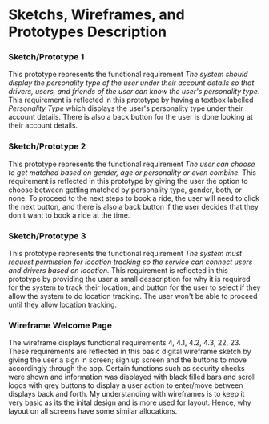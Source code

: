 # Sketchs, Wireframes, and Prototypes Description
### Sketch/Prototype 1
This prototype represents the functional requirement *The system should display the personality type of the user under their account details so that drivers, users, and friends of the user can know the user's personality type*. This requirement is reflected in this prototype by having a textbox labelled *Personality Type* which displays the user's personality type under their account details. There is also a back button for the user is done looking at their account details.

### Sketch/Prototype 2
This prototype represents the functional requirement *The user can choose to get matched based on gender, age or personality or even combine.* This requirement is reflected in this prototype by giving the user the option to choose between getting matched by personality type, gender, both, or none. To proceed to the next steps to book a ride, the user will need to click the next button, and there is also a back button if the user decides that they don't want to book a ride at the time.

### Sketch/Prototype 3
This prototype represents the functional requirement *The system must request permission for location tracking so the service can connect users and drivers based on location.* This requirement is reflected in this prototype by providing the user a small desscription for why it is required for the system to track their location, and button for the user to select if they allow the system to do location tracking. The user won't be able to proceed until they allow location tracking.

### Wireframe Welcome Page
The wireframe displays functional requirements 4, 4.1, 4.2, 4.3, 22, 23. These requirements are reflected in this basic digital wireframe sketch by giving the user a sign in screen; sign up screen and the buttons to move accordingly through the app. Certain functions such as security checks were shown and information was displayed with black filled bars and scroll logos with grey buttons to display a user action to enter/move between displays back and forth. My understanding with wireframes is to keep it very basic as its the inital design and is more used for layout. Hence, why layout on all screens have some similar allocations.
